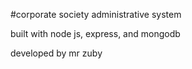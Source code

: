 #corporate society administrative system

built with node js, express, and mongodb

developed by mr zuby

